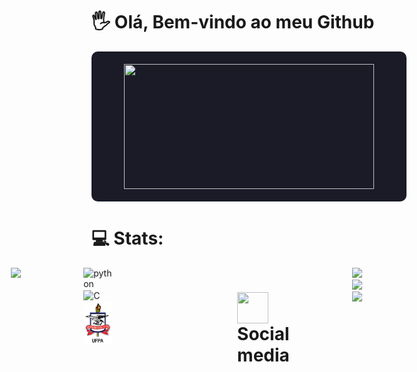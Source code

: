 <h1>🖐 Olá, Bem-vindo ao meu Github</h1>

<div style="display: flex; justify-content: center; align-items: center; gap: 20px; background-color: #1A1B27; padding: 20px; border-radius: 10px;">
  <img height = "200cm" src="https://github-readme-stats.vercel.app/api?username=DaniloSovano&show_icons=true&theme=tokyonight" width="400px" />
</div>

<h1>💻 Stats:</h1>
<div style="display: flex; justify-content: center; gap: 100px;">
  <img height = "170cm" src ="https://github-readme-stats.vercel.app/api/top-langs/?username=DaniloSovano&theme=tokyonight&hide_border=false&include_all_commits=true&count_private=true&layout=compact"
</div> 
<div>
  <img align="center" alt="python" height="40" width="40" src="https://cdn.jsdelivr.net/gh/devicons/devicon/icons/python/python-original.svg" />
  <img align="center" alt="C" height="40" width="40" src="https://cdn.jsdelivr.net/gh/devicons/devicon/icons/c/c-original.svg" />
  <img align="center" alt="ufpa" height="70" width="50" src="./assets/icone.png">
</div>

<br>

<h1><img align="center" height="50" width="50" src = "https://img.icons8.com/?size=100&id=95QOx2u4xvlo&format=png&color=000000"> Social media </h1>
<div>
  <a href="https://instagram.com/danilo_sovano" target="_blank"><img src="https://img.shields.io/badge/-Instagram-%23E4405F?style=for-the-badge&logo=instagram&logoColor=white" target="_blank"></a>
  <a href="mailto:danilosovano@gmail.com"><img src="https://img.shields.io/badge/-Gmail-%23333?style=for-the-badge&logo=gmail&logoColor=dark" target="_blank"></a>
  <a href="https://www.linkedin.com/in/danilo-sovano-734b1a2b1/"><img src= "https://img.shields.io/badge/LinkedIn-0077B5?style=for-the-badge&logo=linkedin&logoColor=white"></a>
</div>
<br>
<picture>
  <source media="(prefers-color-scheme: dark)" srcset="https://raw.githubusercontent.com/DaniloSovano/danilosovano/output/github-contribution-grid-snake-dark.svg">
  <source media="(prefers-color-scheme: light)" srcset="https://raw.githubusercontent.com/DaniloSovano/danilosovano/output/github-contribution-grid-snake.svg">
  <img alt="github contribution grid snake animation" src="https://raw.githubusercontent.com/DaniloSovano/danilosovano/output/github-contribution-grid-snake.svg">
</picture>
